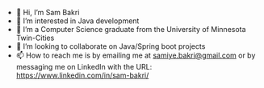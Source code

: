 - 👋 Hi, I’m Sam Bakri
- 👀 I’m interested in Java development 
- 🌱 I’m a Computer Science graduate from the University of Minnesota Twin-Cities
- 💞️ I’m looking to collaborate on Java/Spring boot projects
- 📫 How to reach me is by emailing me at samiye.bakri@gmail.com or by messaging me on LinkedIn with the URL: https://www.linkedin.com/in/sam-bakri/ 

